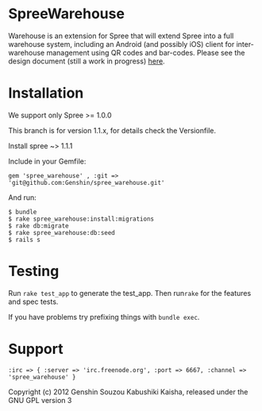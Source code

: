 SpreeWarehouse
==============

Warehouse is an extension for Spree that will extend Spree into a full warehouse system, including an Android (and possibly iOS) client for inter-warehouse management using QR codes and bar-codes.
Please see the design document (still a work in progress) [here](https://docs.google.com/document/d/1K-C33WjH5GooNKW-GsW7-Ol_K4-7PbwVxPk3Vs2MmO0/edit).

Installation
=======
We support only Spree  >= 1.0.0

This branch is for version 1.1.x, for details check the Versionfile.

Install spree ~> 1.1.1 

Include in your Gemfile: 

    gem 'spree_warehouse' , :git => 'git@github.com:Genshin/spree_warehouse.git'

And run: 

    $ bundle
    $ rake spree_warehouse:install:migrations 
    $ rake db:migrate
    $ rake spree_warehouse:db:seed
    $ rails s 


Testing
=======

Run `rake test_app` to generate the test_app.
Then run`rake` for the features and spec tests.

If you have problems try prefixing things with `bundle exec`.


Support
=======

    :irc => { :server => 'irc.freenode.org', :port => 6667, :channel => 'spree_warehouse' }



Copyright (c) 2012 Genshin Souzou Kabushiki Kaisha, released under the GNU GPL version 3
